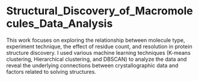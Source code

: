 # Structural_Discovery_of_Macromolecules_Data_Analysis

This work focuses on exploring the relationship between molecule type, experiment technique, the effect of residue count, and resolution in protein structure discovery. I used various machine learning techniques (K-means clustering, Hierarchical clustering, and DBSCAN) to analyze the data and reveal the underlying connections between crystallographic data and factors related to solving structures.
